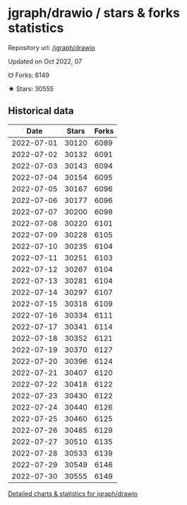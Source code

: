# jgraph/drawio / stars & forks statistics

Repository url: [/jgraph/drawio](https://github.com/jgraph/drawio)

Updated on Oct 2022, 07

☋ Forks: 6149

★ Stars: 30555

## Historical data
| Date | Stars | Forks |
|------|-------|-------|
| 2022-07-01 | 30120 | 6089 | 
| 2022-07-02 | 30132 | 6091 | 
| 2022-07-03 | 30143 | 6094 | 
| 2022-07-04 | 30154 | 6095 | 
| 2022-07-05 | 30167 | 6096 | 
| 2022-07-06 | 30177 | 6096 | 
| 2022-07-07 | 30200 | 6098 | 
| 2022-07-08 | 30220 | 6101 | 
| 2022-07-09 | 30228 | 6105 | 
| 2022-07-10 | 30235 | 6104 | 
| 2022-07-11 | 30251 | 6103 | 
| 2022-07-12 | 30267 | 6104 | 
| 2022-07-13 | 30281 | 6104 | 
| 2022-07-14 | 30297 | 6107 | 
| 2022-07-15 | 30318 | 6109 | 
| 2022-07-16 | 30334 | 6111 | 
| 2022-07-17 | 30341 | 6114 | 
| 2022-07-18 | 30352 | 6121 | 
| 2022-07-19 | 30370 | 6127 | 
| 2022-07-20 | 30396 | 6124 | 
| 2022-07-21 | 30407 | 6120 | 
| 2022-07-22 | 30418 | 6122 | 
| 2022-07-23 | 30430 | 6122 | 
| 2022-07-24 | 30440 | 6126 | 
| 2022-07-25 | 30460 | 6125 | 
| 2022-07-26 | 30485 | 6129 | 
| 2022-07-27 | 30510 | 6135 | 
| 2022-07-28 | 30533 | 6139 | 
| 2022-07-29 | 30549 | 6146 | 
| 2022-07-30 | 30555 | 6149 | 


[Detailed charts & statistics for jgraph/drawio](https://reviewgithub.com/rep/jgraph/drawio)
